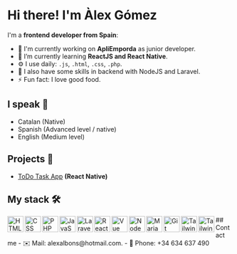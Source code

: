 
# Hi there! I'm Àlex Gómez

I'm a **frontend developer from Spain**:
 

- 🏢 I'm currently working on **ApliEmporda** as junior developer.
- 🌱 I’m currently learning **ReactJS and React Native**.
- ⚙️ I use daily: `.js`, `.html`, `.css`, `.php`.
- 💬 I also have some skills in backend with NodeJS and Laravel.
- ⚡️ Fun fact: I love good food.

## I speak 💬
- Catalan (Native)
- Spanish (Advanced level / native)
- English (Medium level)

## Projects 🚀
- <a href="https://github.com/agomez1999/ToDo_App">ToDo Task App</a> **(React Native)**

## My stack 🛠
<div style="display: flex, gap: 3px">
 <a href="#">
   <img
     align="left"
     alt="HTML"
     title="HTML"
     width="36px"
     src="https://cdn-icons-png.flaticon.com/512/1532/1532556.png"
   />
 </a>

 <a href="#">
   <img
     align="left"
     alt="CSS"
     title="CSS"
     width="36px"
     src="https://3.bp.blogspot.com/-oRSUw_TmO9o/XIb61m88fcI/AAAAAAAAIq0/vnxl2zzsXEQsnHI2fH4GjKu_ZT0urRo4wCK4BGAYYCw/s1600/icon%2Bcss%2B3.png"
   />
 </a>

 <a href="#">
   <img
     align="left"
     alt="PHP"
     title="PHP"
     width="36px"
     src="https://cdn-icons-png.flaticon.com/512/5968/5968332.png"
   />
 </a>

 <a href="#">
   <img
     align="left"
     alt="JavaScript"
     title="JavaScript"
     width="36px"
     src="https://logodownload.org/wp-content/uploads/2022/04/javascript-logo-4.png"
   />
 </a>

 <a href="#">
   <img
     align="left"
     alt="Laravel"
     title="Laravel"
     width="36px"
     src="https://upload.vectorlogo.zone/logos/laravel/images/fd9bffa7-873e-4946-92bc-815ed69faeec.svg"
   />
 </a>

 <a href="#">
   <img
     align="left"
     alt="ReactJS"
     title="ReactJS"
     width="36px"
     src="https://upload.wikimedia.org/wikipedia/commons/a/a7/React-icon.svg"
   />
 </a>

 <a href="#">
   <img
     align="left"
     alt="Vue"
     title="Vue"
     width="36px"
            src="https://camo.githubusercontent.com/077997d77bfa74b144c9e286e65143b4edc547dc948098491264bb2dde282d6b/68747470733a2f2f63646e2e6a7364656c6976722e6e65742f67682f64657669636f6e732f64657669636f6e2f69636f6e732f7675656a732f7675656a732d6f726967696e616c2e737667"
   />
 </a>

 <a href="#">
   <img
     align="left"
     alt="NodeJS"
     title="NodeJS"
     width="36px"
     src="https://static-00.iconduck.com/assets.00/node-js-icon-454x512-nztofx17.png"
   />
 </a>

 <a href="#">
   <img
     align="left"
     alt="MariaDB"
     title="MariaDB"
     width="36px"
     src="https://static-00.iconduck.com/assets.00/mariadb-icon-512x340-txozryr2.png"
   />
 </a>

 <a href="#">
   <img
     align="left"
     alt="Git"
     title="Git"
     width="36px"
     src="https://git-scm.com/images/logos/downloads/Git-Icon-1788C.png"
   />
 </a>

 <a href="#">
   <img
     align="left"
     alt="TailwindCSS"
     title="TailwindCSS"
     width="36px"
     src="https://upload.wikimedia.org/wikipedia/commons/thumb/d/d5/Tailwind_CSS_Logo.svg/2048px-Tailwind_CSS_Logo.svg.png"
   />
 </a>

 <a href="#">
   <img
     align="left"
     alt="TailwindCSS"
     title="TailwindCSS"
     width="36px"
     src="https://camo.githubusercontent.com/b5a4579e36f5e9df6020f467fb0d3aca745c764749c6a97d2a07ba5773fbee4f/68747470733a2f2f63646e2d69636f6e732d706e672e666c617469636f6e2e636f6d2f3531322f3232362f3232363737372e706e67"
   />
 </a>
</div>
## Contact me
- ✉️ Mail: alexalbons@hotmail.com.
- 📱  Phone: +34 634 637 490
